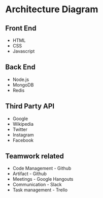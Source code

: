 # Architecture Diagram

## Front End
* HTML
* CSS
* Javascript

## Back End
* Node.js
* MongoDB
* Redis

## Third Party API
* Google
* Wikipedia
* Twitter
* Instagram
* Facebook

## Teamwork related
* Code Management - Github
* Artifact - Github
* Meetings - Google Hangouts
* Communication - Slack
* Task management - Trello
